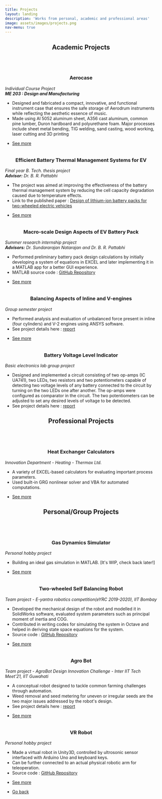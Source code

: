 ```yaml
---
title: Projects
layout: landing
description: 'Works from personal, academic and professional areas'
image: assets/images/projects.png
nav-menu: true
---
```


<!-- Main -->
<div id="main">

<!-- One -->
<section id="one">
	<div class="inner">
		<header class="major">
			<h2>Academic Projects</h2>
		</header>
	</div>
</section>

<!-- Two -->
<section id="two" class="spotlights">
    <section>
        <a href="Project_pages/aerocase.html" class="image">
            <img src="{% link assets/Project_files/Aerocase/Aerocase_heroshot.png %}" alt="" data-position="center center" />
        </a>
        <div class="content">
            <div class="inner">
                <header class="major" style="margin:0;">
                    <h3>Aerocase</h3>
                </header>
                <p><em>Individual Course Project <br> <b>ME 203 : Design and Manufacturing</b></em></p>
                <ul>
                    <li>Designed and fabricated a compact, innovative, and functional instrument case that ensures the safe storage of Aerodrum instruments while reflecting the aesthetic essence of music.</li>
                    <li>Made using Al 5052 aluminum sheet, A356 cast aluminum, common pine lumber, Duron hardboard and polyurethane foam. Major processes include sheet metal bending, TIG welding, sand casting, wood working, laser cutting and 3D printing</li>
                </ul>
                <ul class="actions">
                    <li><a href="Project_pages/aerocase.html" class="button">See more</a></li>
                </ul>
            </div>
        </div>
    </section>
    <section>
        <a href="Project_pages/battery.html" class="image">
            <img src="{% link assets/Project_files/Battery/Tap_temp_distri.png %}" alt="" data-position="center center" />
        </a>
        <div class="content">
            <div class="inner">
                <header class="major" style="margin:0;">
                    <h3>Efficient Battery Thermal Management Systems for EV</h3>
                </header>
                <p><em>Final year B. Tech. thesis project <br> <b>Advisor:</b> Dr. B. R. Pattabhi</em></p>
                <ul>
                    <li>The project was aimed at improving the effectiveness of the battery thermal management system by reducing the cell capacity degradation caused due to temperature effects.</li>
                    <li>Link to the published paper : <a href="https://onlinelibrary.wiley.com/doi/abs/10.1002/est2.458" target="_blank">Design of lithium-ion battery packs for two-wheeled electric vehicles</a></li>
                </ul>
                <ul class="actions">
                    <li><a href="Project_pages/battery.html" class="button">See more</a></li>
                </ul>
            </div>
        </div>
    </section>
    <section>
        <a href="Project_pages/pack_design.html" class="image">
            <img src="{% link assets/Project_files/Pack_design/sliders.JPG %}" alt="" data-position="center center" />
        </a>
        <div class="content">
            <div class="inner">
                <header class="major" style="margin:0;">
                    <h3>Macro-scale Design Aspects of EV Battery Pack</h3>
                </header>
                <p><em>Summer research internship project <br> <b>Advisors:</b> Dr. Sundararajan Natarajan and Dr. B. R. Pattabhi</em></p>
                <ul>
                    <li>Performed preliminary battery pack design calculations by initially developing a system of equations in EXCEL and later implementing it in a MATLAB app for a better GUI experience.</li>
                    <li>MATLAB source code : <a href="https://github.com/dhruvaljavia/EV_calculator" target="_blank">GitHub Repository</a></li>
                </ul>
                <ul class="actions">
                    <li><a href="Project_pages/pack_design.html" class="button">See more</a></li>
                </ul>
            </div>
        </div>
    </section>
    <section>
        <a href="Project_pages/engine.html" class="image">
            <img src="{% link assets/Project_files/Engine_analysis/inline_engine.PNG %}" alt="" data-position="center center" />
        </a>
        <div class="content">
            <div class="inner">
                <header class="major" style="margin:0;">
                    <h3>Balancing Aspects of Inline and V-engines</h3>
                </header>
                <p><em>Group semester project</em></p>
                <ul>
                    <li>Performed analysis and evaluation of unbalanced force present in inline (four cylinders) and V-2 engines using ANSYS software.</li>
                    <li>See project details here : <a href="../assets/Project_files/Engine_analysis/engine_report.pdf" target="_blank">report</a></li>
                </ul> 
                <ul class="actions">
                    <li><a href="Project_pages/engine.html" class="button">See more</a></li>
                </ul>
            </div>
        </div>
    </section>
    <section>
        <img src="{% link assets/Project_files/BE_lab_project_circuit.PNG %}" alt="" data-position="center center" class="image"/>
        <div class="content">
            <div class="inner">
                <header class="major" style="margin:0;">
                    <h3>Battery Voltage Level Indicator</h3>
                </header>
                <p><em>Basic electronics lab group project</em></p>
                <ul>
                    <li>Designed and implemented a circuit consisting of two op-amps (IC UA741), two LEDs, two resistors and
                    two potentiometers capable of detecting two voltage levels of any battery connected to the circuit by
                    turning on the two LEDs one after another. The op-amps were configured as comparator in the circuit. The two potentiometers can be adjusted to set any desired levels of voltage to be detected.</li>
                    <li>See project details here : <a href="../assets/Project_files/BE_lab_project_report.pdf" target="_blank">report</a></li>
                </ul>
            </div>
        </div>
    </section>
</section>

<!-- Three -->
<section id="three">
	<div class="inner">
		<header class="major">
			<h2>Professional Projects</h2>
		</header>
	</div>
</section>

<!-- Four -->
<section id="four" class="spotlights">
    <section>
        <a href="Project_pages/thermal_calcs.html" class="image">
            <img src="{% link assets/Project_files/Thermal_calcs/film_temp.png %}" alt="" data-position="center center" />
        </a>
        <div class="content">
            <div class="inner">
                <header class="major" style="margin:0;">
                    <h3>Heat Exchanger Calculators</h3>
                </header>
                <p><em>Innovation Department - Heating - Thermax Ltd.</em></p>
                <ul>
                    <li>A variety of EXCEL-based calculators for evaluating important process parameters.</li>
                    <li>Used built-in GRG nonlinear solver and VBA for automated computations.</li>
                </ul>
                <ul class="actions">
                    <li><a href="Project_pages/thermal_calcs.html" class="button">See more</a></li>
                </ul>
            </div>
        </div>
    </section>
</section>

<!-- Five -->
<section id="five">
	<div class="inner">
		<header class="major">
			<h2>Personal/Group Projects</h2>
		</header>
	</div>
</section>

<!-- Six -->
<section id="six" class="spotlights">
    <section>
        <a href="Project_pages/gas_sim.html" class="image">
            <img src="{% link assets/Project_files/Gas_sim/collisionless_gas.png %}" alt="" data-position="center center" />
        </a>
        <div class="content">
            <div class="inner">
                <header class="major" style="margin:0;">
                    <h3>Gas Dynamics Simulator</h3>
                </header>
                <p><em>Personal hobby project</em></p>
                <ul>
                    <li>Building an ideal gas simulation in MATLAB. [It's WIP, check back later!]</li>
                </ul>
                <ul class="actions">
                    <li><a href="Project_pages/gas_sim.html" class="button">See more</a></li>
                </ul>
            </div>
        </div>
    </section>
    <section>
        <a href="Project_pages/balance_bot.html" class="image">
            <img src="{% link assets/Project_files/Balance_bot/final_bot_design.jpg %}" alt="" data-position="center center" />
        </a>
        <div class="content">
            <div class="inner">
                <header class="major" style="margin:0;">
                    <h3>Two-wheeled Self Balancing Robot</h3>
                </header>
                <p><em>Team project - E-yantra robotics competition(eYRC 2019-2020), IIT Bombay</em></p>
                <ul>
                    <li>Developed the mechanical design of the robot and modelled it in SolidWorks software, evaluated system parameters such as principal moment of inertia and COG.</li>
                    <li>Contributed in writing codes for simulating the system in Octave and helped in deriving state space equations for the system.</li>
                    <li>Source code : <a href="https://github.com/RajShah-1/Balance-Bot" target="_blank">GitHub Repository</a></li>
                </ul> 
                <ul class="actions">
                    <li><a href="Project_pages/balance_bot.html" class="button">See more</a></li>
                </ul>
            </div>
        </div>
    </section>
    <section>
        <a href="Project_pages/agro_bot.html" class="image">
            <img src="{% link assets/Project_files/Agro_bot/agrobot.JPG %}" alt="" data-position="center center" />
        </a>
        <div class="content">
            <div class="inner">
                <header class="major" style="margin:0;">
                    <h3>Agro Bot</h3>
                </header>
                <p><em>Team project - AgroBot Design Innovation Challenge - Inter IIT Tech Meet'21, IIT Guwahati</em></p>
                <ul>
                    <li>A conceptual robot designed to tackle common farming challenges through automation.</li>
                    <li>Weed removal and seed metering for uneven or irregular seeds are the two major issues addressed by the robot's design.</li>
                    <li>See project details here : <a href="../assets/Project_files/Agro_bot/report.pdf" target="_blank">report</a></li>
                </ul> 
                <ul class="actions">
                    <li><a href="Project_pages/agro_bot.html" class="button">See more</a></li>
                </ul>
            </div>
        </div>
    </section>
    <section>
        <a href="Project_pages/vr_bot.html" class="image">
            <img src="{% link assets/Project_files/VR_robot/VRbot.PNG %}" alt="" data-position="center center" />
        </a>
        <div class="content">
            <div class="inner">
                <header class="major" style="margin:0;">
                    <h3>VR Robot</h3>
                </header>
                <p><em>Personal hobby project</em></p>
                <ul>
                    <li>Made a virtual robot in Unity3D, controlled by ultrosonic sensor interfaced with Arduino Uno and keyboard keys.</li>
                    <li>Can be further connected to an actual physical robotic arm for teleoperation.</li>
                    <li>Source code : <a href="https://github.com/dhruvaljavia/VR_robotic_arm" target="_blank">GitHub Repository</a></li>
                </ul> 
                <ul class="actions">
                    <li><a href="Project_pages/vr_bot.html" class="button">See more</a></li>
                </ul>
            </div>
        </div>
    </section>
</section>

<!-- Seven -->
<section id="seven">
    <div class="inner">
        <ul class="actions">
            <li><a href="/dhruvaljavia.github.io/" class="button">Go back</a></li>
        </ul>
    </div>
</section>

